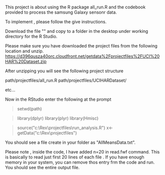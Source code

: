 This project is about using the R package all_run.R and the codebook provided to process the samsung Galaxy sensonr data.

To implement , please follow the give instructions.

Download the file "" and copy to a folder in the desktop under working directory for the R Studio.

Please make sure you have downloaded the project files from the following location and unzip.
https://d396qusza40orc.cloudfront.net/getdata%2Fprojectfiles%2FUCI%20HAR%20Dataset.zip 

After unzipping you will see the following project structure

path/projectfiles/all_run.R 
path/projectfiles/UCIHARDataset/

etc...

Now in the RStudio enter the following at the prompt

>setwd(path)

>library(dplyr)
>library(plyr)
>library(Hmisc)

> source("c:\\Rex\\projectfiles\\run_analysis.R")
> x<-getData("c:\\Rex\\projectfiles")

You should see a file create in your folder as "AllMeansData.txt".

Please note , inside the code, I have added n=20 in read.fwf command. This is basically to read just first 20 lines of each file .
If you have enough memory in your system, you can remove thos entry frm the code and run. You should see the entire 
output file.

